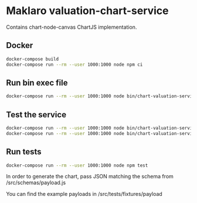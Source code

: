 # Maklaro valuation-chart-service

Contains chart-node-canvas ChartJS implementation.

## Docker

```bash
docker-compose build
docker-compose run --rm --user 1000:1000 node npm ci
```

## Run bin exec file

```bash
docker-compose run --rm --user 1000:1000 node bin/chart-valuation-service [json]
```

## Test the service

```bash
docker-compose run --rm --user 1000:1000 node bin/chart-valuation-service < tests/fixtures/payloads/one_line.json > chart_1.png
docker-compose run --rm --user 1000:1000 node bin/chart-valuation-service < tests/fixtures/payloads/two_lines.json > chart_2.png
```

## Run tests

```bash
docker-compose run --rm --user 1000:1000 node npm test
```

In order to generate the chart, pass JSON matching the schema from /src/schemas/payload.js

You can find the example payloads in /src/tests/fixtures/payload
